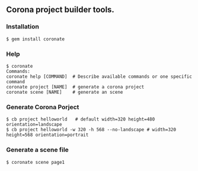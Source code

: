 ## Corona project builder tools.


### Installation

    $ gem install coronate 

### Help

    $ coronate 
    Commands:
    coronate help [COMMAND]  # Describe available commands or one specific command
  	coronate project [NAME]  # generate a corona project
  	coronate scene [NAME]    # generate an scene

### Generate Corona Porject

    $ cb project helloworld   # default width=320 height=480 orientation=landscape
    $ cb project helloworld -w 320 -h 568 --no-landscape # width=320 height=568 orientation=portrait 
    
### Generate a scene file

    $ coronate scene page1
    
